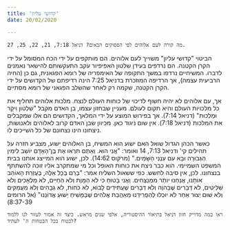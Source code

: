 ```yaml
---
title: 'קדושי עליון'
date: 20/02/2020

---
```


`מה קורה לעם אלוהים לפי הפסוקים הבאים? דניאל 7:18, 21, 22, 25, 27.`

הביטוי "קדושי עליון" משוייך לעם אלוהים. הם מותקפים על ידי הכח המסומל על ידי הקרן הקטנה. הם נרדפים בעידן שלטון האפיפיור עקב התעקשותם להישאר נאמנים לדברו. המשיחיים נרדפו במשך התקופה של האימפריה של רומא הפגאנית, גם כן (החיה הרביעית עצמה), אך הרדיפה המוזכרת בדניאל 7:25 הינה רדיפתם של הקדושים על ידי הקרן הקטנה, שקמה רק לאחר שהשלב הפגאני של רומא מסתיים.

אך, עם אלוהים לא יהיה חשוף לדיכוי של כוחות העולם לנצח. מלכות אלוהים תחליף את כל מלכויות העולם והיא תקום לעולם. מעניין שבחזון עצמו, בן האדם מקבל "שִׁלְטוֹן וִיקָר וּמַלְכוּת" (דניאל 7:14). אך בפירוש המוצע על ידי המלאך, הקדושים הם אלו שמקבלים את המלכות (דניאל 7:18). אין שום ניגוד כאן. מכיוון שבן האדם קרוב לאלוהים ולאנושות, ניצחונו הינו נצחונם של כל השייכים לו.

כאשר הכהן הגדול שואל האם ישוע הוא המשיח, בן האלוהים ישוע, מצביע חזרה על תהילים קי' ודניאל 7:13, 14 ואומר: "אֲנִי הוּא. וְאַתֶּם תִּרְאוּ אֶת בֶּן־הָאָדָם יוֹשֵׁב לִימִין הַגְּבוּרָה וּבָא עִם עַנְנֵי הַשָּׁמַיִם." (מרקוס 14:62). לכן, ישוע הוא המייצג אותנו בבית המשפט השמיימי. הוא כבר ניצח את כוחות האופל וכל מי שמתקרב אליו זוכה להשתתף בנצחונו. לכן, אין סיבה לחשש. כפי ששאול השליח אמר: "בְּרַם בְּכָל אֵלֶּה, בְּעֶזְרַת הָאוֹהֵב אוֹתָנוּ, אֲנַחְנוּ יוֹתֵר מִמְּנַצְּחִים. וַאֲנִי בָּטוּחַ כִּי לֹא הַמָּוֶת וְלֹא הַחַיִּים, לֹא מַלְאָכִים וְלֹא שַׁלִּיטִים, לֹא דְּבָרִים שֶׁבַּהוֶֹה וְלֹא דְּבָרִים שֶׁעֲתִידִים לָבוֹא, לֹא כֹּחוֹת, לֹא גְּבָהִים וְלֹא מַעֲמַקִּים וְלֹא שׁוּם יְצוּר אַחֵר לֹא יוּכְלוּ לְהַפְרִידֵנוּ מֵאַהֲבַת אֱלֹהִים שֶׁבַּמָּשִׁיחַ יֵשׁוּעַ אֲדוֹנֵנוּ" (אל הרומים 8:37-39)

`ראו כמה מדוייק חזון דניאל בתיאור ההיסטוריה, אלפי שנים מראש. כיצד זה אמור לעזור לנו ללמוד לבטוח בכל הבטחות ה' לעתיד?`